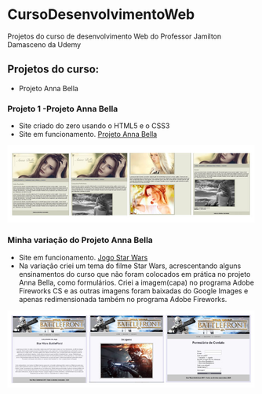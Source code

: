 # CursoDesenvolvimentoWeb
 Projetos do curso de desenvolvimento Web do Professor Jamilton Damasceno da Udemy

## Projetos do curso:
- Projeto Anna Bella

### Projeto 1 -Projeto Anna Bella
- Site criado do zero usando o HTML5 e o CSS3
- Site em funcionamento. [Projeto Anna Bella](http://vectors.rf.gd/cursoDesenvolvimentoWeb/ProjetoAnnaBella)

![Páginas do projeto](https://github.com/herbetdesign/CursoDesenvolvimentoWeb/blob/master/projeto-anna-bella.jpg)

### Minha variação do Projeto Anna Bella
- Site em funcionamento. [Jogo Star Wars](http://vectors.rf.gd/cursoDesenvolvimentoWeb/ProjetoAnnaBella/variacao01)
- Na variação criei um tema do filme Star Wars, acrescentando alguns ensinamentos do curso que não foram colocados em prática no projeto Anna Bella, como formulários. Criei a imagem(capa) no programa Adobe Fireworks CS e as outras imagens foram baixadas do Google Images e apenas redimensionada também no programa Adobe Fireworks.

![Imagens do projeto](https://github.com/herbetdesign/CursoDesenvolvimentoWeb/blob/master/projeto-anna-bella-variacao-01.jpg)
